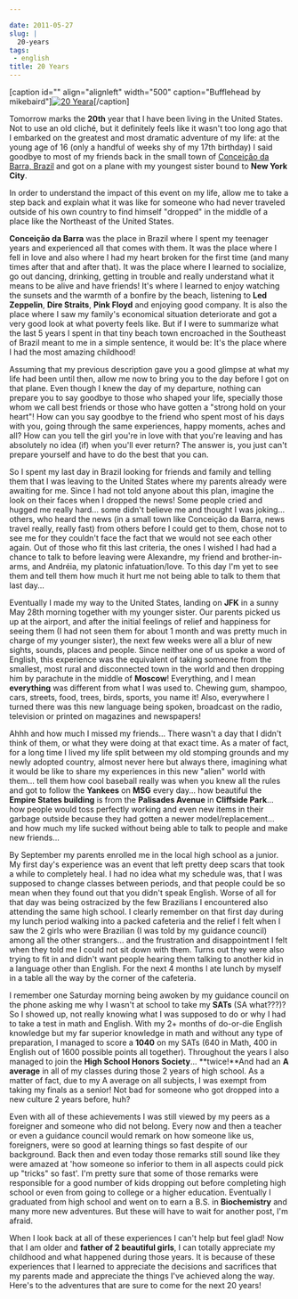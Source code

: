 ```yaml
---

date: 2011-05-27
slug: |
  20-years
tags:
 - english
title: 20 Years
---
```


\[caption id="" align="alignleft" width="500" caption="Bufflehead by
mikebaird"\][![20
Yeara](http://farm4.static.flickr.com/3526/3205109490_b518510438_d.jpg)](http://www.flickr.com/photos/mikebaird/3205109490/)\[/caption\]

Tomorrow marks the **20th** year that I have been living in the United
States. Not to use an old cliché, but it definitely feels like it wasn't
too long ago that I embarked on the greatest and most dramatic adventure
of my life: at the young age of 16 (only a handful of weeks shy of my
17th birthday) I said goodbye to most of my friends back in the small
town of [Conceição da Barra,
Brazil](http://maps.google.com/maps?f=q&source=s_q&hl=en&geocode=&q=Concei%C3%A7%C3%A3o+da+Barra,+Brazil&sll=35.930614,-79.030687&sspn=0.013691,0.015428&ie=UTF8&hq=&hnear=Concei%C3%A7%C3%A3o+da+Barra+-+Esp%C3%ADrito+Santo,+Brazil&t=h&z=10)
and got on a plane with my youngest sister bound to **New York City**.

In order to understand the impact of this event on my life, allow me to
take a step back and explain what it was like for someone who had never
traveled outside of his own country to find himself "dropped" in the
middle of a place like the Northeast of the United States.

**Conceição da Barra** was the place in Brazil where I spent my teenager
years and experienced all that comes with them. It was the place where I
fell in love and also where I had my heart broken for the first
time (and many times after that and after that). It was the place where
I learned to socialize, go out dancing, drinking, getting in trouble and
really understand what it means to be alive and have friends! It's where
I learned to enjoy watching the sunsets and the warmth of a bonfire by
the beach, listening to **Led Zeppelin**, **Dire Straits**, **Pink
Floyd** and enjoying good company. It is also the place where I saw my
family's economical situation deteriorate and got a very good look at
what poverty feels like. But if I were to summarize what the last 5
years I spent in that tiny beach town encroached in the Southeast of
Brazil meant to me in a simple sentence, it would be: It's the place
where I had the most amazing childhood!

Assuming that my previous description gave you a good glimpse at what my
life had been until then, allow me now to bring you to the day before I
got on that plane. Even though I knew the day of my departure, nothing
can prepare you to say goodbye to those who shaped your life, specially
those whom we call best friends or those who have gotten a "strong hold
on your heart"! How can you say goodbye to the friend who spent most of
his days with you, going through the same experiences, happy moments,
aches and all? How can you tell the girl you're in love with that you're
leaving and has absolutely no idea (if) when you'll ever return? The
answer is, you just can't prepare yourself and have to do the best that
you can.

So I spent my last day in Brazil looking for friends and family and
telling them that I was leaving to the United States where my parents
already were awaiting for me. Since I had not told anyone about this
plan, imagine the look on their faces when I dropped the news! Some
people cried and hugged me really hard... some didn't believe me and
thought I was joking... others, who heard the news (in a small town like
Conceição da Barra, news travel really, really fast) from others before
I could get to them, chose not to see me for they couldn't face the fact
that we would not see each other again. Out of those who fit this last
criteria, the ones I wished I had had a chance to talk to before leaving
were Alexandre, my friend and brother-in-arms, and Andréia, my
platonic infatuation/love. To this day I'm yet to see them and tell them
how much it hurt me not being able to talk to them that last day...

Eventually I made my way to the United States, landing on **JFK** in a
sunny May 28th morning together with my younger sister. Our parents
picked us up at the airport, and after the initial feelings of relief
and happiness for seeing them (I had not seen them for about 1 month and
was pretty much in charge of my younger sister), the next few weeks were
all a blur of new sights, sounds, places and people. Since neither one
of us spoke a word of English, this experience was the equivalent of
taking someone from the smallest, most rural and disconnected town in
the world and then dropping him by parachute in the middle of
**Moscow**! Everything, and I mean **everything** was different from
what I was used to. Chewing gum, shampoo, cars, streets, food, trees,
birds, sports, you name it! Also, everywhere I turned there was this new
language being spoken, broadcast on the radio, television or printed on
magazines and newspapers!

Ahhh and how much I missed my friends... There wasn't a day that I
didn't think of them, or what they were doing at that exact time. As a
mater of fact, for a long time I lived my life split between my old
stomping grounds and my newly adopted country, almost never here but
always there, imagining what it would be like to share my experiences in
this new "alien" world with them... tell them how cool baseball really
was when you knew all the rules and got to follow the **Yankees** on
**MSG** every day... how beautiful the **Empire States building** is
from the **Palisades Avenue** in **Cliffside Park**... how people would
toss perfectly working and even new items in their garbage outside
because they had gotten a newer model/replacement... and how much my
life sucked without being able to talk to people and make new friends...

By September my parents enrolled me in the local high school as a
junior. My first day's experience was an event that left pretty deep
scars that took a while to completely heal. I had no idea what my
schedule was, that I was supposed to change classes between periods, and
that people could be so mean when they found out that you didn't speak
English. Worse of all for that day was being ostracized by the few
Brazilians I encountered also attending the same high school. I clearly
remember on that first day during my lunch period walking into a packed
cafeteria and the relief I felt when I saw the 2 girls who were
Brazilian (I was told by my guidance council) among all the other
strangers... and the frustration and disappointment I felt when they
told me I could not sit down with them. Turns out they were also trying
to fit in and didn't want people hearing them talking to another kid in
a language other than English. For the next 4 months I ate lunch by
myself in a table all the way by the corner of the cafeteria.

I remember one Saturday morning being awoken by my guidance council on
the phone asking me why I wasn't at school to take my **SATs** (SA
what???)? So I showed up, not really knowing what I was supposed to do
or why I had to take a test in math and English. With my 2+ months of
do-or-die English knowledge but my far superior knowledge in math and
without any type of preparation, I managed to score a **1040** on my
SATs (640 in Math, 400 in English out of 1600 possible points all
together). Throughout the years I also managed to join the **High School
Honors Society**... **twice!**And had an **A average** in all of my
classes during those 2 years of high school. As a matter of fact, due to
my A average on all subjects, I was exempt from taking my finals as a
senior! Not bad for someone who got dropped into a new culture 2 years
before, huh?

Even with all of these achievements I was still viewed by my peers as a
foreigner and someone who did not belong. Every now and then a teacher
or even a guidance council would remark on how someone like us,
foreigners, were so good at learning things so fast despite of our
background. Back then and even today those remarks still sound like they
were amazed at 'how someone so inferior to them in all aspects could
pick up "tricks" so fast'. I'm pretty sure that some of those remarks
were responsible for a good number of kids dropping out before
completing high school or even from going to college or a higher
education. Eventually I graduated from high school and went on to earn a
B.S. in **Biochemistry** and many more new adventures. But these will
have to wait for another post, I'm afraid.

When I look back at all of these experiences I can't help but feel glad!
Now that I am older and **father of 2 beautiful girls**, I can totally
appreciate my childhood and what happened during those years. It is
because of these experiences that I learned to appreciate the decisions
and sacrifices that my parents made and appreciate the things I've
achieved along the way. Here's to the adventures that are sure to come
for the next 20 years!
